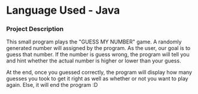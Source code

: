 # Language Used - Java
### Project Description

This small program plays the "GUESS MY NUMBER" game. A randomly generated number will assigned by the program. As the user, our goal is to guess that number. If the number is guess wrong, the program will tell you and hint whether the actual number is higher or lower than your guess.

At the end, once you guessed correctly, the program will display how many guesses you took to get it right as well as whether or not you want to play again. Else, it will end the program :D
